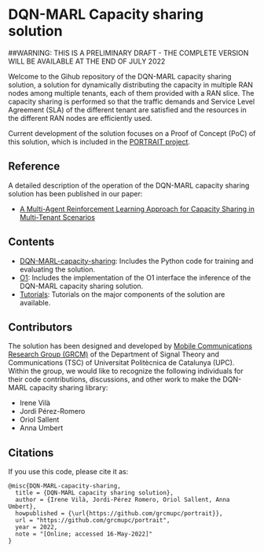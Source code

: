 # DQN-MARL Capacity sharing solution

##WARNING: THIS IS A PRELIMINARY DRAFT - THE COMPLETE VERSION WILL BE AVAILABLE AT THE END OF JULY 2022

Welcome to the Gihub repository of the DQN-MARL capacity sharing solution, a solution for dynamically distributing the capacity in multiple RAN nodes among multiple tenants, each of them provided with a RAN slice. The capacity sharing is performed so that the traffic demands and Service Level Agreement (SLA) of the different tenant are satisfied and the resources in the different RAN nodes are efficiently used. 

Current development of the solution focuses on a Proof of Concept (PoC) of this solution, which is included in the [PORTRAIT project](https://portrait.upc.edu/). 

## Reference
A detailed description of the operation of the DQN-MARL capacity sharing solution has been published in our paper:
*   [A Multi-Agent Reinforcement Learning Approach for Capacity Sharing in Multi-Tenant Scenarios](https://ieeexplore.ieee.org/abstract/document/9497684)


## Contents

- [DQN-MARL-capacity-sharing](DQN-MARL-capacity-sharing): Includes the Python code for training and evaluating the solution. 
- [O1](O1): Includes the implementation of the O1 interface the inference of the DQN-MARL capacity sharing solution.
- [Tutorials](Tutorials): Tutorials on the major components of the solution are available. 


## Contributors
The solution has been designed and developed by [Mobile Communications Research Group (GRCM)](https://grcm.tsc.upc.edu/en) of the Department of Signal Theory and Communications (TSC) of Universitat Politècnica de Catalunya (UPC). Within the group, we would like to recognize the following individuals for their code contributions, discussions, and other work to make the DQN-MARL capacity sharing library:
- Irene Vilà
- Jordi Pérez-Romero
- Oriol Sallent
- Anna Umbert

## Citations
If you use this code, please cite it as:
```
@misc{DQN-MARL-capacity-sharing,
  title = {DQN-MARL capacity sharing solution},
  author = {Irene Vilà, Jordi-Pérez Romero, Oriol Sallent, Anna Umbert},
  howpublished = {\url{https://github.com/grcmupc/portrait}},
  url = "https://github.com/grcmupc/portrait",
  year = 2022,
  note = "[Online; accessed 16-May-2022]"
}
```
